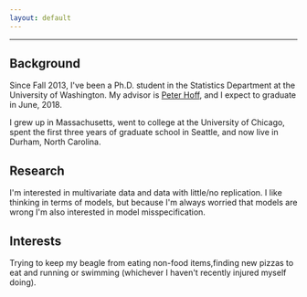 ```yaml
---
layout: default
---
```



-------

## Background

Since Fall 2013, I've been a Ph.D. student in the Statistics Department at the University of Washington. My advisor is [Peter Hoff](https://pdhoff.github.io), and I expect to graduate in June, 2018.

I grew up in Massachusetts, went to college at the University of Chicago, spent the first three years of graduate school in Seattle, and now live in Durham, North Carolina. 

## Research

I'm interested in multivariate data and data with little/no replication. I like thinking in terms of models, but because I'm always worried that models are wrong I'm also interested in model misspecification. 

## Interests

Trying to keep my beagle from eating non-food items,finding new pizzas to eat and running or swimming (whichever I haven't recently injured myself doing).
